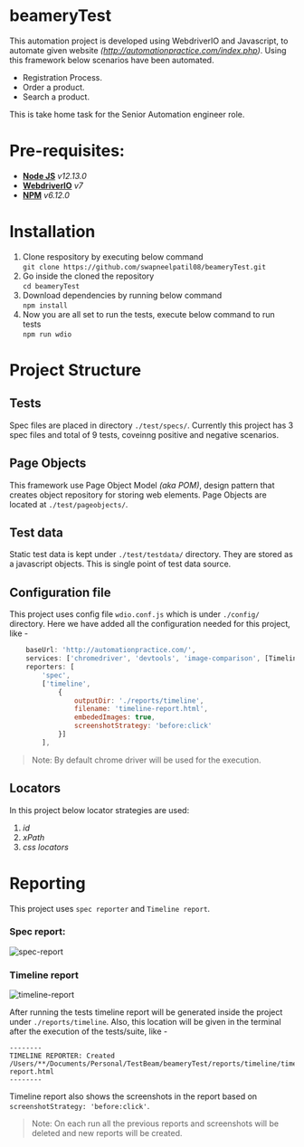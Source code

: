 # beameryTest
This automation project is developed using WebdriverIO and Javascript, to automate given website _(http://automationpractice.com/index.php)_. 
Using this framework below scenarios have been automated.
* Registration Process.
* Order a product.
* Search a product.

This is take home task for the Senior Automation engineer role.

# Pre-requisites: 
* **[Node JS](https://www.npmjs.com/package/node/v/12.13.0 "node  -  npm")** _v12.13.0_
* **[WebdriverIO](https://webdriver.io/ "WebdriverIO · Next-gen browser and mobile automation test framework for Node.js | WebdriverIO")** _v7_
* **[NPM](https://www.npmjs.com/package/npm/v/6.12.0 "npm - npm")** _v6.12.0_

# Installation
1. Clone respository by executing below command <br />
    `git clone https://github.com/swapneelpatil08/beameryTest.git`
2. Go inside the cloned the repository <br /> `cd beameryTest`
3. Download dependencies by running below command <br /> `npm install`
4. Now you are all set to run the tests, execute below command to run tests <br /> `npm run wdio`
 
# Project Structure

## Tests
Spec files are placed in directory `./test/specs/`. Currently this project has 3 spec files and total of 9 tests, coveinng positive and negative scenarios.

## Page Objects
This framework use Page Object Model _(aka POM)_, design pattern that creates object repository for storing web elements. Page Objects are located at `./test/pageobjects/`.

## Test data
Static test data is kept under `./test/testdata/` directory. They are stored as a javascript objects. This is single point of test data source.

## Configuration file
This project uses config file `wdio.conf.js` which is under `./config/` directory. Here we have added all the configuration needed for this project, like - 
```Javascript
    baseUrl: 'http://automationpractice.com/',
    services: ['chromedriver', 'devtools', 'image-comparison', [TimelineService]],
    reporters: [
        'spec',
        ['timeline',
            {
                outputDir: './reports/timeline',
                filename: 'timeline-report.html',
                embededImages: true,
                screenshotStrategy: 'before:click'
            }]
        ],
```
> Note: By default chrome driver will be used for the execution. 

## Locators 
In this project below locator strategies are used:
1. _id_
2. _xPath_
3. _css locators_

# Reporting
This project uses `spec reporter` and `Timeline report`. 
### Spec report:
![spec-report](https://i.imgur.com/e07AqYf_d.webp?maxwidth=760&fidelity=grand)

### Timeline report
![timeline-report](https://i.imgur.com/cMvkXAV_d.webp?maxwidth=1520&fidelity=grand)

After running the tests timeline report will be generated inside the project under `./reports/timeline`. Also, this location will be given in the terminal after the execution of the tests/suite, like -
```
--------
TIMELINE REPORTER: Created /Users/**/Documents/Personal/TestBeam/beameryTest/reports/timeline/timeline-report.html
--------
```
Timeline report also shows the screenshots in the report based on `screenshotStrategy: 'before:click'`. 

> Note: On each run all the previous reports and screenshots will be deleted and new reports will be created.
